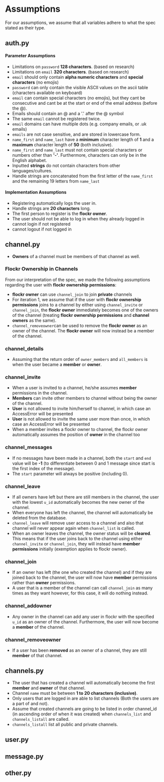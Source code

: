 # Assumptions
For our assumptions, we assume that all variables adhere to what the spec stated as their type.

## auth.py
#### Parameter Assumptions
- Limitations on `password` **128 characters**. (based on research)
- Limitations on `email` **320 characters**. (based on research)
- `email` should only contain **alpha numeric characters** and **special characters** (no emojis)
- `password` can only contain the visible ASCII values on the ascii table (characters available on keyboard)
- `email` can contain special characters (no emojis), but they cant be consecutive and cant be at the start or end of the email address (before the @).
- Emails should contain an @ and a '.' after the @ symbol
- The same `email` cannot be registered twice.
- `email` domains can have multiple dots (e.g. company emails, or .uk emails)
- `emails` are not case sensitive, and are stored in lowercase form.
- `name_first` and `name_last` have a **minimum** character length of **1** and a **maximum** character length of **50** (both inclusive).
- `name_first` and `name_last` must not contain special characters or numbers other than **'-'**. Furthermore, characters can only be in the English alphabet.
- Inputted **strings** do not contain characters from other languages/cultures.
- Handle strings are concatenated from the first letter of the `name_first` and the remaining 19 letters from `name_last` 


#### Implementation Assumptions
- Registering automatically logs the user in.
- Handle strings are **20 characters** long.
- The first person to register is the **flockr owner**.
- The user should not be able to log in when they already logged in cannot login if not registered
- cannot logout if not logged in


## channel.py
- **Owners** of a channel must be members of that channel as well.

### Flockr Ownership in Channels
From our interpretation of the spec, we made the following assumptions regarding the user with **flockr ownership permissions**:
- **flockr owner** can use `channel_join` to join **private** channels
- For iteration 1, we assume that if the user with **flockr ownership permissions** joins to a channel by either using `channel_invite` or `channel_join`, the **flockr owner** immediately becomes one of the owners of the channel (treating **flockr ownership permissions** and **channel owners** as the same).
- `channel_removeowner`can be used to remove the **flockr owner** as an owner of the channel. The **flockr owner** will now instead be a member of the channel.

### channel_details
- Assuming that the return order of `owner_members` and `all_members` is when the user became a **member** or **owner**.

### channel_invite
- When a user is invited to a channel, he/she assumes **member** permissions in the channel.
- **Members** can invite other members to channel without being the owner of the channel.
- **User** is not allowed to invite him/herself to channel, in which case an AccessError will be presented
- **User** is not allowed to invite the same user more than once, in which case an AccessError will be presented
- When a member invites a flockr owner to channel, the flockr owner automatically assumes the position of **owner** in the channel too

### channel_messages
- If no messages have been made in a channel, both the `start` and `end` value will be **-1** (to differentiate between 0 and 1 message since start is the first index of the message).
- The `start` parameter will always be positive (including 0).

### channel_leave
- If all owners have left but there are still members in the channel, the user with the lowest `u_id` automatically becomes the new owner of the channel.
- When everyone has left the channel, the channel will automatically be deleted from the database.
- `channel_leave` will remove user access to a channel and also that channel will never appear again when `channel_list` is called.
- When an owner leaves the channel, the owner status will be **cleared**. This means that if the user joins back to the channel using either `channel_invite` or `channel_join`, they will instead have **member permissions** initially (exemption applies to flockr owner).

### channel_join
- If an owner has left (the one who created the channel) and if they are joined back to the channel, the user will now have **member** permissions rather than **owner** permissions.
- A user that is a member of the channel can call `channel_join` as many times as they want however, for this case, it will do nothing instead.


### channel_addowner
- Any owner in the channel can add any user in flockr with the specified `u_id` as an owner of the channel. Furthermore, the user will now become a **member** of the channel.


### channel_removeowner
- If a user has been **removed** as an owner of a channel, they are still **member** of that channel.


## channels.py
- The user that has created a channel will automatically become the first **member** and **owner** of that channel.
- Channel `name` must be between **1 to 20 characters (inclusive)**. 
- Only users that are logged in are able to list channels (Both the users are a part of and not).
- Assume that created channels are going to be listed in order channel_id (in ascending order of when it was created) when `channels_list` and `channels_listall` are called.
- `channels_listall` list all public and private channels.

## user.py



## message.py



## other.py


